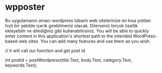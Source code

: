 # wpposter
Bu uygulamanın amacı wordpress tabanlı web sitelerinize en kısa yoldan hızlı bir şekilde içerik girebilmeniz olacak. Dilerseniz birçok özellik ekleyebilir ve dilediğiniz gibi kullanabilirsiniz.
You will be able to quickly enter content in this application's shortest path to the intended WordPress-based web sites. You can add many features and use them as you wish.



 // it will call our function and get post id


 int postId = postWordpress(title.Text, body.Text, category.Text, keywords.Text);
          
